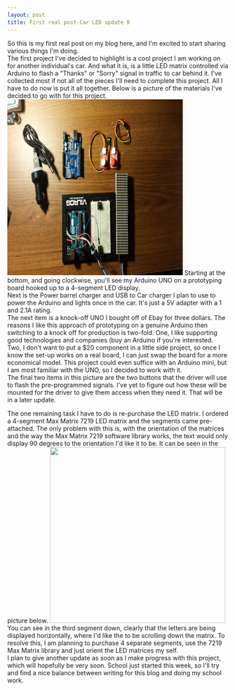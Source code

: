 ```yaml
---
layout: post
title: First real post-Car LED update 0
---
```


So this is my first real post on my blog here, and I'm excited to start sharing various things I'm doing.
<br>
The first project I've decided to highlight is a cool project I am working on for another individual's car. And what it is, is a little LED matrix controlled via Arduino to flash a "Thanks" or "Sorry" signal in traffic to car behind it. I've collected most if not all of the pieces I'll need to complete this project. All I have to do now is put it all together. Below is a picture of the materials I've decided to go with for this project.
<img src="/images/20150927_152936.jpg" height="400" width="400" >
Starting at the bottom, and going clockwise, you'll see my Arduino UNO on a prototyping board hooked up to a 4-segment LED display.
<br> 
Next is the Power barrel charger and USB to Car charger I plan to use to power the Arduino and lights once in the car. It's just a 5V adapter with a 1 and 2.1A rating.
<br>
The next item is a knock-off UNO I bought off of Ebay for three dollars. The reasons I like this approach of prototyping on a genuine Arduino then switching to a knock off for production is two-fold. One, I like supporting good technologies and companies (buy an Arduino if you're interested. Two, I don't want to put a $20 component in a little side project, so once I know the set-up works on a real board, I can just swap the board for a more economical model. This project could even suffice with an Arduino mini, but I am most familiar with the UNO, so I decided to work with it.
<br>
The final two items in this picture are the two buttons that the driver will use to flash the pre-programmed signals. I've yet to figure out how these will be mounted for the driver to give them access when they need it. That will be in a later update.
<br>

The one remaining task I have to do is re-purchase the LED matrix. I ordered a 4-segment Max Matrix 7219 LED matrix and the segments came pre-attached. The only problem with this is, with the orientation of the matrices and the way the Max Matrix 7219 software library works, the text would only display 90 degrees to the orientation I'd like it to be. It can be seen in the picture below. 
<img src="/images/10_2015009-27.jpg" height="400" width="400" >
You can see in the third segment down, clearly that the letters are being displayed horizontally, where I'd like the to be scrolling down the matrix. To resolve this, I am planning to purchase 4 separate segments, use the 7219 Max Matrix library and just orient the LED matrices my self. 
<br>
I plan to give another update as soon as I make progress with this project, which will hopefully be very soon. School just started this week, so I'll try and find a nice balance between writing for this blog and doing my school work.